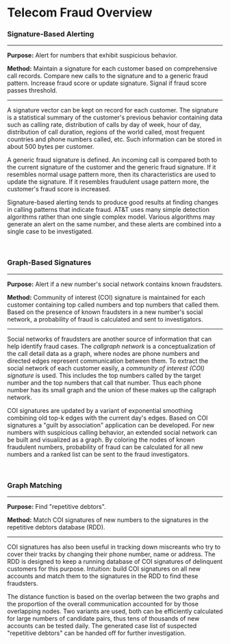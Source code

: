 # Telecom Fraud Overview

### Signature-Based Alerting

<hr>

**Purpose:** Alert for numbers that exhibit suspicious behavior.

**Method:** Maintain a signature for each customer based on comprehensive
call records. Compare new calls to the signature and to a generic fraud
pattern. Increase fraud score or update signature. Signal if fraud score
passes threshold.

<hr>

A signature vector can be kept on record for each customer. The signature
is a statistical summary of the customer's previous behavior containing data
such as calling rate, distribution of calls by day of week, hour of day,
distribution of call duration, regions of the world called, most frequent
countries and phone numbers called, etc. Such information can be stored in
about 500 bytes per customer.

A generic fraud signature is defined. An incoming call is compared both to 
the current signature of the customer
and the generic fraud signature. If it resembles normal usage pattern more,
then its characteristics are used to update the signature. If it
resembles fraudulent usage pattern more, the customer's fraud score is
increased.

Signature-based alerting tends to produce good results at finding changes in
calling patterns that indicate fraud. AT&T uses many simple detection
algorithms rather than one single complex model. Various algorithms may
generate an alert on the same number, and these alerts are combined into a
single case to be investigated.

<br>

### Graph-Based Signatures

<hr>

**Purpose:** Alert if a new number's social network contains known fraudsters.

**Method:** Community of interest (COI) signature is maintained for each customer
containing top called numbers and top numbers that called them. Based on the
presence of known fraudsters in a new number's social network, a probability
of fraud is calculated and sent to investigators.

<hr>

Social networks of fraudsters are another source of information that can help
identify fraud cases. The *callgraph network* is a conceptualization of the 
call detail data as a graph, where nodes are phone numbers and directed edges 
represent communication between them. To extract the social network of each 
customer easily, a *community of interest (COI) signature* is used.
This includes the top numbers called by the target number and the top numbers 
that call that number. Thus each phone number has its small graph and the
union of these makes up the callgraph network.

COI signatures are updated by a variant of exponential smoothing combining
old top-k edges with the current day's edges. Based on COI signatures a "guilt
by association" application can be developed. For new numbers with suspicious
calling behavior, an extended social network can be built and visualized as a
graph. By coloring the nodes of known fraudulent numbers, probability of fraud
can be calculated for all new numbers and a ranked list can be sent to the 
fraud investigators.


<br>

### Graph Matching

<hr>

**Purpose:** Find "repetitive debtors".

**Method:** Match COI signatures of new numbers to the signatures in the
repetitive debtors database (RDD).

<hr>

COI signatures has also been useful in tracking down miscreants who try to 
cover their tracks by changing their phone number, name or address. The 
RDD is designed to keep a running database of COI signatures of delinquent 
customers for this purpose. Intuition: build COI signatures on all new accounts 
and match them to the signatures in the RDD to find these fraudsters.

The distance function is based on the overlap between the two graphs and the 
proportion of the overall communication accounted for by those overlapping 
nodes. Two variants are used, both can be efficiently calculated for large
numbers of candidate pairs, thus tens of thousands of new accounts can be tested
daily. The generated case list of suspected "repetitive debtors" can be handed
off for further investigation.
